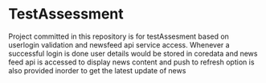 # TestAssessment
Project committed in this repository is for testAssesment based on userlogin validation and newsfeed api service access.
Whenever a successful login is done user details would be stored in coredata and news feed api is accessed to display news content and push to refresh option is also provided inorder to get the latest update of news


